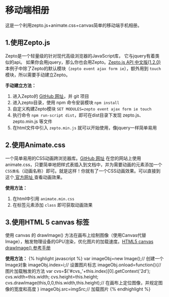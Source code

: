 # 移动端相册

这是一个利用zepto.js+animate.css+canvas简单的移动端手机相册。



## 1.使用Zepto.js
Zepto是一个轻量级的针对现代高级浏览器的JavaScript库， 它与jquery有着类似的api。 如果你会用jquery，那么你也会用Zepto。[Zepto.js API 中文版(1.2.0)](http://www.css88.com/doc/zeptojs_api)
本例子中除了Zepto的默认模块（`zepto event ajax form ie`），额外用到 `touch` 模块，所以需要手动建立Zepto。

**手动建立方法：**
 1. 进入Zepto的 [GitHub 网址](https://github.com/madrobby/zepto)，并 git 项目
 2. 进入zepto目录，使用 npm 命令安装模块 `npm install`
 3. 自定义构建Zepto模块 `SET MODULES=zepto event ajax form ie touch`
 4. 执行命令 `npm run-script dist`，即可在dist目录下发现 zepto.js、zepto.min.js 等文件
 5. 在html文件中引入 `zepto.min.js` 就可以开始使用，像jquery一样简单易用



## 2.使用Animate.css
一个简单易用的CSS动画跨浏览器库。[GitHub 网址](https://github.com/daneden/animate.css)
在您的网站上使用 animate.css，只要简单地把样式表插入到文档中，并为需要动画的元素添加一个`CSS类名`（动画名称）即可。就是这样！你就有了一个CSS动画效果。可以直接到这个[ 官方网址 ](https://daneden.github.io/animate.css)查看动画效果。

**使用方法：**
 1. 在html中引用 `animate.min.css` 
 2. 在标签元素添加 `class` 即可获取动画效果



## 3.使用HTML 5 canvas 标签
使用 canvas 的 drawImage() 方法在画布上绘制图像（使用Canvas代替Image），触发物理设备的GPU渲染，优化图片的加载速度。[HTML5 canvas drawImage() 参考手册](http://www.w3school.com.cn/tags/canvas_drawimage.asp)

**使用方法：**
{% highlight javascript %}
var imageObj=new Image();// 创建一个Image对象
imageObj.index=i;// 设置图片标志
imageObj.onload=function(){// 图片加载触发的方法
  var cvs=$('#cvs_'+this.index)[0].getContext('2d');
  cvs.width=this.width;
  cvs.height=this.height;
  cvs.drawImage(this,0,0,this.width,this.height);// 在画布上定位图像，并规定图像的宽度和高度
}
imageObj.src=imgSrc;// 加载图片
{% endhighlight %}